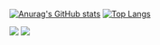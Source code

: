 [![Anurag's GitHub stats](https://github-readme-stats.vercel.app/api?username=mattix7771&show_icons=true&hide_rank=false&line_width=250&include_all_commits=true
)](https://github.com/anuraghazra/github-readme-stats)
[![Top Langs](https://github-readme-stats.vercel.app/api/top-langs/?username=anuraghazra&langs_count=5&layout=compact&card_width=250)](https://github.com/anuraghazra/github-readme-stats)

![](https://raw.githubusercontent.com/username/github-stats/master/generated/overview.svg#gh-dark-mode-only)
![](https://raw.githubusercontent.com/username/github-stats/master/generated/overview.svg#gh-light-mode-only)

